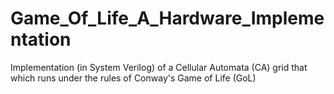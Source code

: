 # Game_Of_Life_A_Hardware_Implementation
Implementation (in System Verilog) of a Cellular Automata (CA) grid that which runs under the rules of Conway's Game of Life (GoL)
